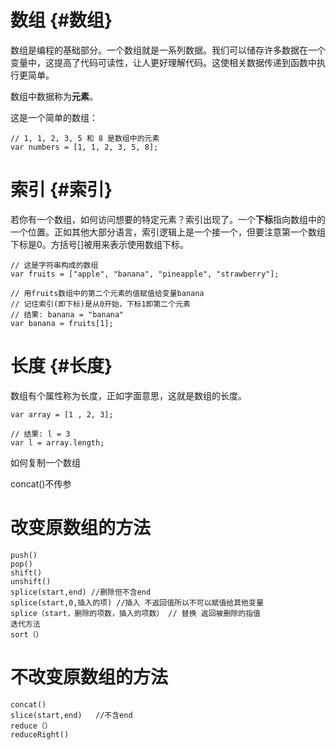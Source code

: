 # 数组 {#数组}

数组是编程的基础部分。一个数组就是一系列数据。我们可以储存许多数据在一个变量中，这提高了代码可读性，让人更好理解代码。这使相关数据传递到函数中执行更简单。

数组中数据称为**元素**。

这是一个简单的数组：

```
// 1, 1, 2, 3, 5 和 8 是数组中的元素
var numbers = [1, 1, 2, 3, 5, 8];
```

# 索引 {#索引}

若你有一个数组，如何访问想要的特定元素？索引出现了。一个**下标**指向数组中的一个位置。正如其他大部分语言，索引逻辑上是一个接一个，但要注意第一个数组下标是0。方括号\[\]被用来表示使用数组下标。

```
// 这是字符串构成的数组
var fruits = ["apple", "banana", "pineapple", "strawberry"];

// 用fruits数组中的第二个元素的值赋值给变量banana
// 记住索引(即下标)是从0开始，下标1即第二个元素
// 结果: banana = "banana"
var banana = fruits[1];
```

# 长度 {#长度}

数组有个属性称为长度，正如字面意思，这就是数组的长度。

```
var array = [1 , 2, 3];

// 结果: l = 3
var l = array.length;
```



如何复制一个数组

concat\(\)不传参



# 改变原数组的方法

```
push()
pop()
shift()
unshift()
splice(start,end) //删除但不含end
splice(start,0,插入的项) //插入 不返回值所以不可以赋值给其他变量
splice（start，删除的项数，插入的项数） // 替换 返回被删除的指值
迭代方法
sort（）
```

# 不改变原数组的方法

```
concat()
slice(start,end)   //不含end
reduce（）
reduceRight()
```



